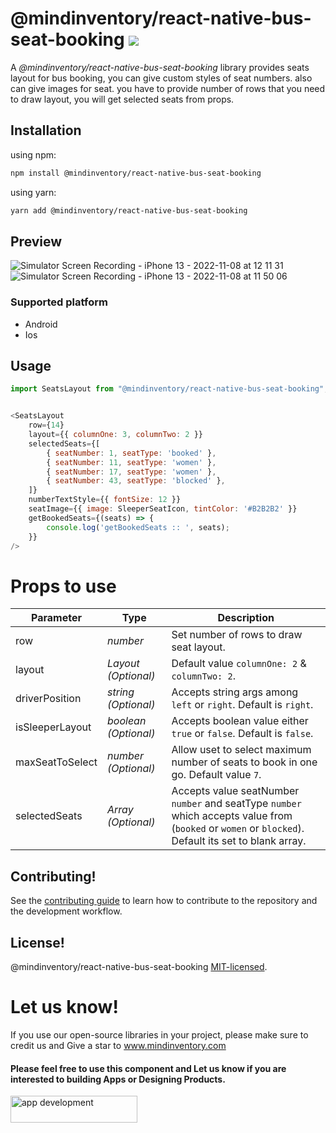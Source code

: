 # @mindinventory/react-native-bus-seat-booking [![](https://img.shields.io/npm/v/@mindinventory/react-native-tab-bar-interaction.svg)](https://www.npmjs.com/package/@mindinventory/react-native-tab-bar-interaction)

A <i>@mindinventory/react-native-bus-seat-booking</i> library provides seats layout for bus booking, you can give custom styles of seat numbers. also can give images for seat. you have to provide number of rows that you need to draw layout, you will get selected seats from props.

## Installation
using npm:
```sh
npm install @mindinventory/react-native-bus-seat-booking
```
using yarn:
```sh
yarn add @mindinventory/react-native-bus-seat-booking
```

## Preview
![Simulator Screen Recording - iPhone 13 - 2022-11-08 at 12 11 31](https://user-images.githubusercontent.com/82019401/200493768-018edf43-c756-4d22-ab65-464a7be76114.gif)
![Simulator Screen Recording - iPhone 13 - 2022-11-08 at 11 50 06](https://user-images.githubusercontent.com/82019401/200490528-056ee01f-1130-4fff-b1f2-2ef35ef13db8.gif)


### Supported platform
- Android
- Ios

## Usage
```js
import SeatsLayout from "@mindinventory/react-native-bus-seat-booking";
```

```js

<SeatsLayout
    row={14}
    layout={{ columnOne: 3, columnTwo: 2 }}
    selectedSeats={[
        { seatNumber: 1, seatType: 'booked' },
        { seatNumber: 11, seatType: 'women' },
        { seatNumber: 17, seatType: 'women' },
        { seatNumber: 43, seatType: 'blocked' },
    ]}
    numberTextStyle={{ fontSize: 12 }}
    seatImage={{ image: SleeperSeatIcon, tintColor: '#B2B2B2' }}
    getBookedSeats={(seats) => {
        console.log('getBookedSeats :: ', seats);
    }}
/>
```


# Props to use
| Parameter       | Type                              | Description                                                                         |
| --------------- | --------------------------------- | -----------                                                                         |
| row             | _number_                          | Set number of rows to draw seat layout.                                             |
| layout          | _Layout (Optional)_               | Default value `columnOne: 2` & `columnTwo: 2`.                                      |
| driverPosition  | _string (Optional)_               | Accepts string args among `left` or `right`. Default is `right`.                    |
| isSleeperLayout | _boolean (Optional)_              | Accepts boolean value either `true` or `false`. Default is `false`.                 |
| maxSeatToSelect | _number (Optional)_               | Allow uset to select maximum number of seats to book in one go. Default value `7`.  |
| selectedSeats   | _Array<SelectedSeats> (Optional)_ | Accepts value seatNumber `number` and seatType `number` which accepts value from (`booked` or `women` or `blocked`). Default its set to blank array.                                                                         |

## Contributing!

See the [contributing guide](CONTRIBUTING.md) to learn how to contribute to the repository and the development workflow.

## License!

@mindinventory/react-native-bus-seat-booking [MIT-licensed](https://github.com/Mindinventory/react-native-bus-seat-booking/blob/main/LICENSE).

# Let us know!

If you use our open-source libraries in your project, please make sure to credit us and Give a star to www.mindinventory.com

<p><h4>Please feel free to use this component and Let us know if you are interested to building Apps or Designing Products.</h4>
<a href="https://www.mindinventory.com/contact-us.php?utm_source=gthb&utm_medium=repo&utm_campaign=react-native-bus-seat-booking" target="__blank">
<img src="https://github.com/Sammindinventory/MindInventory/blob/main/hirebutton.png" width="203" height="43"  alt="app development">
</a>
